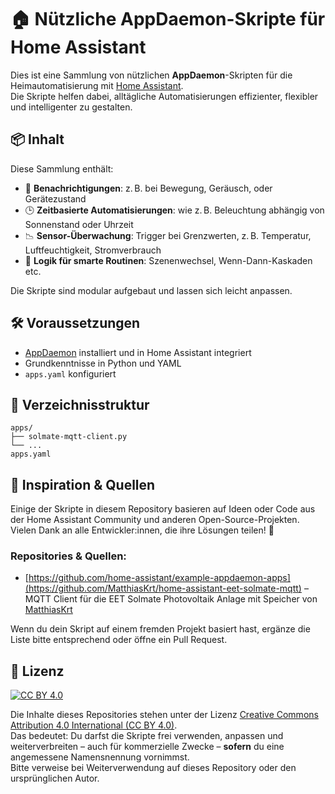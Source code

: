 # 🏠 Nützliche AppDaemon-Skripte für Home Assistant

Dies ist eine Sammlung von nützlichen **AppDaemon**-Skripten für die Heimautomatisierung mit [Home Assistant](https://www.home-assistant.io/).  
Die Skripte helfen dabei, alltägliche Automatisierungen effizienter, flexibler und intelligenter zu gestalten.

## 📦 Inhalt

Diese Sammlung enthält:

- 🔔 **Benachrichtigungen**: z. B. bei Bewegung, Geräusch, oder Gerätezustand  
- 🕒 **Zeitbasierte Automatisierungen**: wie z. B. Beleuchtung abhängig von Sonnenstand oder Uhrzeit  
- 📉 **Sensor-Überwachung**: Trigger bei Grenzwerten, z. B. Temperatur, Luftfeuchtigkeit, Stromverbrauch  
- 🔄 **Logik für smarte Routinen**: Szenenwechsel, Wenn-Dann-Kaskaden etc.

Die Skripte sind modular aufgebaut und lassen sich leicht anpassen.

## 🛠️ Voraussetzungen

- [AppDaemon](https://appdaemon.readthedocs.io/en/latest/) installiert und in Home Assistant integriert
- Grundkenntnisse in Python und YAML
- `apps.yaml` konfiguriert

## 📁 Verzeichnisstruktur

```plaintext
apps/
├── solmate-mqtt-client.py
└── ...
apps.yaml
```

## 🔗 Inspiration & Quellen

Einige der Skripte in diesem Repository basieren auf Ideen oder Code aus der Home Assistant Community und anderen Open-Source-Projekten.  
Vielen Dank an alle Entwickler:innen, die ihre Lösungen teilen! 🙌

### Repositories & Quellen:

- [https://github.com/home-assistant/example-appdaemon-apps](https://github.com/MatthiasKrt/home-assistant-eet-solmate-mqtt) – MQTT Client für die EET Solmate Photovoltaik Anlage mit Speicher von [MatthiasKrt](https://github.com/MatthiasKrt/home-assistant-eet-solmate-mqtt/commits?author=MatthiasKrt)

Wenn du dein Skript auf einem fremden Projekt basiert hast, ergänze die Liste bitte entsprechend oder öffne ein Pull Request.


## 📄 Lizenz

[![CC BY 4.0](https://licensebuttons.net/l/by/4.0/88x31.png)](https://creativecommons.org/licenses/by/4.0/)

Die Inhalte dieses Repositories stehen unter der Lizenz [Creative Commons Attribution 4.0 International (CC BY 4.0)](https://creativecommons.org/licenses/by/4.0/).  
Das bedeutet: Du darfst die Skripte frei verwenden, anpassen und weiterverbreiten – auch für kommerzielle Zwecke – **sofern** du eine angemessene Namensnennung vornimmst.  
Bitte verweise bei Weiterverwendung auf dieses Repository oder den ursprünglichen Autor.

